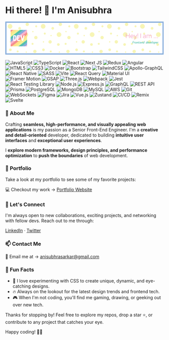 # Hi there! 👋 I'm Anisubhra

![Banner Image](./github-header-image.png)

![JavaScript](https://img.shields.io/badge/javascript-%23323330.svg?style=for-the-badge&logo=javascript&logoColor=%23F7DF1E) ![TypeScript](https://img.shields.io/badge/typescript-%23007ACC.svg?style=for-the-badge&logo=typescript&logoColor=white) ![React](https://img.shields.io/badge/react-%2320232a.svg?style=for-the-badge&logo=react&logoColor=%2361DAFB) ![Next JS](https://img.shields.io/badge/Next-black?style=for-the-badge&logo=next.js&logoColor=white) ![Redux](https://img.shields.io/badge/redux-%23593d88.svg?style=for-the-badge&logo=redux&logoColor=white) ![Angular](https://img.shields.io/badge/angular-%23DD0031.svg?style=for-the-badge&logo=angular&logoColor=white) ![HTML5](https://img.shields.io/badge/html5-%23E34F26.svg?style=for-the-badge&logo=html5&logoColor=white) ![CSS3](https://img.shields.io/badge/css3-%231572B6.svg?style=for-the-badge&logo=css3&logoColor=white) ![Docker](https://img.shields.io/badge/docker-%230db7ed.svg?style=for-the-badge&logo=docker&logoColor=white) ![Bootstrap](https://img.shields.io/badge/bootstrap-%238511FA.svg?style=for-the-badge&logo=bootstrap&logoColor=white) ![TailwindCSS](https://img.shields.io/badge/tailwindcss-%2338B2AC.svg?style=for-the-badge&logo=tailwind-css&logoColor=white) ![Apollo-GraphQL](https://img.shields.io/badge/-ApolloGraphQL-311C87?style=for-the-badge&logo=apollo-graphql) ![React Native](https://img.shields.io/badge/react_native-%2320232a.svg?style=for-the-badge&logo=react&logoColor=%2361DAFB) ![SASS](https://img.shields.io/badge/SASS-hotpink.svg?style=for-the-badge&logo=sass&logoColor=white) ![Vite](https://img.shields.io/badge/vite-%23646CFF.svg?style=for-the-badge&logo=vite&logoColor=white) ![React Query](https://img.shields.io/badge/-React%20Query-FF4154?style=for-the-badge&logo=react-query&logoColor=white) ![Material UI](https://img.shields.io/badge/Material%20UI-0081CB?style=for-the-badge&logo=material-ui&logoColor=white) ![Framer Motion](https://img.shields.io/badge/Framer%20Motion-blueviolet?style=for-the-badge&logo=framer-motion&logoColor=white) ![GSAP](https://img.shields.io/badge/gsap-%2388CE02.svg?style=for-the-badge&logo=greensock&logoColor=white) ![Three.js](https://img.shields.io/badge/threejs-black?style=for-the-badge&logo=three.js&logoColor=white) ![Webpack](https://img.shields.io/badge/webpack-%238DD6F9.svg?style=for-the-badge&logo=webpack&logoColor=black) ![Jest](https://img.shields.io/badge/jest-%23C21325.svg?style=for-the-badge&logo=jest&logoColor=white) ![React Testing Library](https://img.shields.io/badge/-React%20Testing%20Library-%23E33332?style=for-the-badge&logo=testing-library&logoColor=white) ![Node.js](https://img.shields.io/badge/node.js-6DA55F?style=for-the-badge&logo=node.js&logoColor=white) ![Express.js](https://img.shields.io/badge/express.js-%23404d59.svg?style=for-the-badge&logo=express&logoColor=%2361DAFB) ![GraphQL](https://img.shields.io/badge/-GraphQL-E10098?style=for-the-badge&logo=graphql&logoColor=white) ![REST API](https://img.shields.io/badge/REST%20API-gray?style=for-the-badge&logo=rest-api&logoColor=white) ![Prisma](https://img.shields.io/badge/Prisma-3982CE?style=for-the-badge&logo=prisma&logoColor=white) ![PostgreSQL](https://img.shields.io/badge/PostgreSQL-336791?style=for-the-badge&logo=postgresql&logoColor=white) ![MongoDB](https://img.shields.io/badge/MongoDB-%234EA94B.svg?style=for-the-badge&logo=mongodb&logoColor=white) ![MySQL](https://img.shields.io/badge/mysql-%2300f.svg?style=for-the-badge&logo=mysql&logoColor=white) ![AWS](https://img.shields.io/badge/AWS-%23FF9900.svg?style=for-the-badge&logo=amazon-aws&logoColor=white) ![Git](https://img.shields.io/badge/git-%23F05033.svg?style=for-the-badge&logo=git&logoColor=white) ![WebSockets](https://img.shields.io/badge/WebSockets-gray?style=for-the-badge&logo=web-socket&logoColor=white) ![Figma](https://img.shields.io/badge/figma-%23F24E1E.svg?style=for-the-badge&logo=figma&logoColor=white) ![Jira](https://img.shields.io/badge/jira-%230A0FFF.svg?style=for-the-badge&logo=jira&logoColor=white) ![Vue.js](https://img.shields.io/badge/vuejs-%2342b883.svg?style=for-the-badge&logo=vuedotjs&logoColor=white) ![Zustand](https://img.shields.io/badge/zustand-%23900090.svg?style=for-the-badge&logo=zustand&logoColor=white) ![CI/CD](https://img.shields.io/badge/CI%20/%20CD-%233498db.svg?style=for-the-badge&logo=gitlab-ci&logoColor=white) ![Remix](https://img.shields.io/badge/remix-%2364B5F6.svg?style=for-the-badge&logo=remix&logoColor=white) ![Svelte](https://img.shields.io/badge/svelte-%23FF3E00.svg?style=for-the-badge&logo=svelte&logoColor=white)

### 🎯 About Me

Crafting **seamless, high-performance, and visually appealing web applications** is my passion as a Senior Front-End Engineer. I'm a **creative and detail-oriented** developer, dedicated to building **intuitive user interfaces** and **exceptional user experiences**. 

I **explore modern frameworks, design principles, and performance optimization** to **push the boundaries** of web development.

### 💼 Portfolio

Take a look at my portfolio to see some of my favorite projects:

💻 Checkout my work → <a href="https://portfolio-website-umber-pi.vercel.app/" target="_blank" rel="noopener noreferrer">Portfolio Website</a>

### 🤝 Let's Connect

I'm always open to new collaborations, exciting projects, and networking with fellow devs. Reach out to me through:

<a href="https://www.linkedin.com/in/anisubhrasarkar/" target="_blank" rel="noopener noreferrer">LinkedIn</a> · 
<a href="https://twitter.com/anisubhrasarkar" target="_blank" rel="noopener noreferrer">Twitter</a>

### 📫 Contact Me

📩 Email me at → [anisubhrasarkar@gmail.com](mailto:anisubhrasarkar@gmail.com)

### 🎉 Fun Facts

- 🎨 I love experimenting with CSS to create unique, dynamic, and eye-catching designs.
- 🔥 Always on the lookout for the latest design trends and frontend tech.
- 🎮 When I'm not coding, you'll find me gaming, drawing, or geeking out over new tech.

Thanks for stopping by! Feel free to explore my repos, drop a star ⭐, or contribute to any project that catches your eye.

Happy coding! 🚀✨
